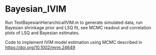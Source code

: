 # Bayesian_IVIM

Run TestBayesianHierarchicalIVIM.m to generate simulated data, run Bayesian shrinkage prior and LSQ fit, see MCMC readout and correlation plots of LSQ and Bayesian estimates.

Code to implement IVIM model estimation using MCMC described in https://doi.org/10.1002/mrm.24649


